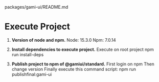 packages/gami-ui/README.md

# Execute Project

1.  **Version of node and npm.**
    Node: 15.3.0
    Npm: 7.0.14

2.  **Install dependencies to execute project.**
    Execute on root project
    npm run install-deps

3.  **Publish project to npm of @gamiui/standard.**
    First login on npm 
    Then change version
    Finally execute this command script:
    npm run publishfinal:gami-ui
